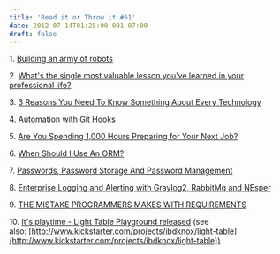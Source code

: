 ```yaml
---
title: 'Read it or Throw it #61'
date: 2012-07-14T01:25:00.001-07:00
draft: false
---
```


  

1. [Building an army of robots](https://speakerdeck.com/u/kneath/p/building-an-army-of-robots)

2. [What's the single most valuable lesson you've learned in your professional life?](http://www.quora.com/Whats-the-single-most-valuable-lesson-youve-learned-in-your-professional-life)

3. [3 Reasons You Need To Know Something About Every Technology](http://java.dzone.com/articles/3-reasons-you-need-know)

4. [Automation with Git Hooks](http://net.tutsplus.com/tutorials/tools-and-tips/quick-tip-automation-with-git-hooks/)

5. [Are You Spending 1,000 Hours Preparing for Your Next Job?](http://blogs.hbr.org/cs/2012/06/are_you_spending_1000_hours_pr.html)

6. [When Should I Use An ORM?](http://www.dzone.com/articles/when-should-i-use-orm)

7. [Passwords, Password Storage And Password Management](http://lostechies.com/derickbailey/2012/06/27/passwords-password-storage-and-password-management/)

8. [Enterprise Logging and Alerting with Graylog2, RabbitMq and NEsper](http://russellallen.info/post/2012/06/24/Enterprise-Logging-and-Alerting-with-Graylog2-RabbitMq-and-NEsper.aspx)

9. [THE MISTAKE PROGRAMMERS MAKES WITH REQUIREMENTS](http://imistaken.blogspot.co.il/2012/06/mistake-programmers-makes-with.html)

10. [It's playtime - Light Table Playground released](http://www.chris-granger.com/2012/06/24/its-playtime/) (see also: [http://www.kickstarter.com/projects/ibdknox/light-table](http://www.kickstarter.com/projects/ibdknox/light-table))